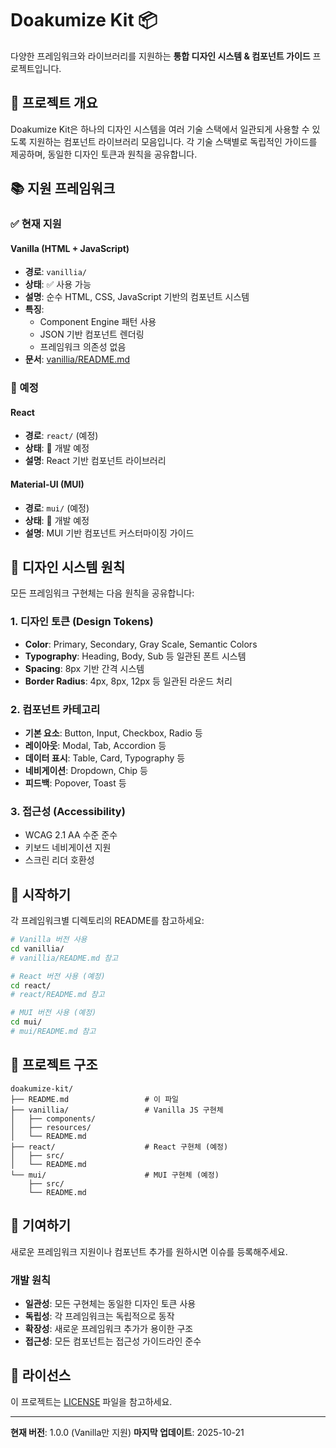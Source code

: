 # Doakumize Kit 📦

다양한 프레임워크와 라이브러리를 지원하는 **통합 디자인 시스템 & 컴포넌트 가이드** 프로젝트입니다.

## 🎯 프로젝트 개요

Doakumize Kit은 하나의 디자인 시스템을 여러 기술 스택에서 일관되게 사용할 수 있도록 지원하는 컴포넌트 라이브러리 모음입니다. 각 기술 스택별로 독립적인 가이드를 제공하며, 동일한 디자인 토큰과 원칙을 공유합니다.

## 📚 지원 프레임워크

### ✅ 현재 지원

#### Vanilla (HTML + JavaScript)

- **경로**: `vanillia/`
- **상태**: ✅ 사용 가능
- **설명**: 순수 HTML, CSS, JavaScript 기반의 컴포넌트 시스템
- **특징**:
  - Component Engine 패턴 사용
  - JSON 기반 컴포넌트 렌더링
  - 프레임워크 의존성 없음
- **문서**: [vanillia/README.md](./vanillia/README.md)

### 🚧 예정

#### React

- **경로**: `react/` (예정)
- **상태**: 🚧 개발 예정
- **설명**: React 기반 컴포넌트 라이브러리

#### Material-UI (MUI)

- **경로**: `mui/` (예정)
- **상태**: 🚧 개발 예정
- **설명**: MUI 기반 컴포넌트 커스터마이징 가이드

## 🎨 디자인 시스템 원칙

모든 프레임워크 구현체는 다음 원칙을 공유합니다:

### 1. 디자인 토큰 (Design Tokens)

- **Color**: Primary, Secondary, Gray Scale, Semantic Colors
- **Typography**: Heading, Body, Sub 등 일관된 폰트 시스템
- **Spacing**: 8px 기반 간격 시스템
- **Border Radius**: 4px, 8px, 12px 등 일관된 라운드 처리

### 2. 컴포넌트 카테고리

- **기본 요소**: Button, Input, Checkbox, Radio 등
- **레이아웃**: Modal, Tab, Accordion 등
- **데이터 표시**: Table, Card, Typography 등
- **네비게이션**: Dropdown, Chip 등
- **피드백**: Popover, Toast 등

### 3. 접근성 (Accessibility)

- WCAG 2.1 AA 수준 준수
- 키보드 네비게이션 지원
- 스크린 리더 호환성

## 🚀 시작하기

각 프레임워크별 디렉토리의 README를 참고하세요:

```bash
# Vanilla 버전 사용
cd vanillia/
# vanillia/README.md 참고

# React 버전 사용 (예정)
cd react/
# react/README.md 참고

# MUI 버전 사용 (예정)
cd mui/
# mui/README.md 참고
```

## 📂 프로젝트 구조

```
doakumize-kit/
├── README.md                 # 이 파일
├── vanillia/                 # Vanilla JS 구현체
│   ├── components/
│   ├── resources/
│   └── README.md
├── react/                    # React 구현체 (예정)
│   ├── src/
│   └── README.md
└── mui/                      # MUI 구현체 (예정)
    ├── src/
    └── README.md
```

## 🤝 기여하기

새로운 프레임워크 지원이나 컴포넌트 추가를 원하시면 이슈를 등록해주세요.

### 개발 원칙

- **일관성**: 모든 구현체는 동일한 디자인 토큰 사용
- **독립성**: 각 프레임워크는 독립적으로 동작
- **확장성**: 새로운 프레임워크 추가가 용이한 구조
- **접근성**: 모든 컴포넌트는 접근성 가이드라인 준수

## 📄 라이선스

이 프로젝트는 [LICENSE](./LICENSE) 파일을 참고하세요.

---

**현재 버전**: 1.0.0 (Vanilla만 지원)
**마지막 업데이트**: 2025-10-21
